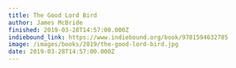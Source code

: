 ```yaml
---
title: The Good Lord Bird
author: James McBride
finished: 2019-03-28T14:57:00.000Z
indiebound_link: https://www.indiebound.org/book/9781594632785
image: /images/books/2019/the-good-lord-bird.jpg
date: 2019-03-28T14:57:00.000Z
---
```

